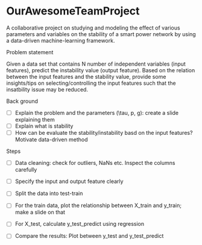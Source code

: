 # OurAwesomeTeamProject
A collaborative project on studying and modeling the effect of various parameters and variables on the stability of a smart power network by using a data-driven machine-learning framework.

Problem statement

Given a data set that contains N number of independent variables (input features), predict the instability value (output feature). Based on the relation between the input features and the stability value, provide some insights/tips on selecting/controlling the input features such that the insatbility issue may be reduced.  

Back ground

- [ ] Explain the problem and the parameters (\tau, p, g): create a slide explaining them
- [ ] Explain what is stability
- [ ] How can be evaluate the stability/instability basd on the input features? Motivate data-driven method

Steps 

- [ ] Data cleaning: check for outliers, NaNs etc. Inspect the columns carefully
- [ ] Specify the input and output feature clearly
- [ ] Split the data into test-train
- [ ] For the train data, plot the relationship between X_train and y_train; make a slide on that
- [ ] For X_test, calculate y_test_predict using regression
- [ ] Compare the results: Plot between y_test and y_test_predict
 
